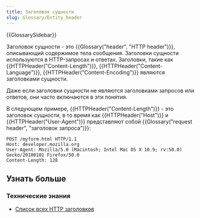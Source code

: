 ```yaml
---
title: Заголовок сущности
slug: Glossary/Entity_header
---
```


{{GlossarySidebar}}

Заголовок сущности - это {{Glossary("header", "HTTP header")}}, описывающий содержимое тела сообщения. Заголовки сущности используются в HTTP-запросах и ответах. Заголовки, такие как {{HTTPHeader("Content-Length")}}, {{HTTPHeader("Content-Language")}}, {{HTTPHeader("Content-Encoding")}} являются заголовками сущности.

Даже если заголовки сущности не являются заголовками запросов или ответов, они часто включаются в эти понятия.

В следующем примере, {{HTTPHeader("Content-Length")}} - это заголовок сущности, в то время как {{HTTPHeader("Host")}} и {{HTTPHeader("User-Agent")}} представляют собой {{Glossary("request header", "заголовок запроса")}}:

```
POST /myform.html HTTP/1.1
Host: developer.mozilla.org
User-Agent: Mozilla/5.0 (Macintosh; Intel Mac OS X 10.9; rv:50.0) Gecko/20100101 Firefox/50.0
Content-Length: 128
```

## Узнать больше

### Технические знания

- [Список всех HTTP заголовков](/ru/docs/Web/HTTP/Заголовки)
